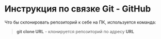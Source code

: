 # Инструкция по связке Git - GitHub

Что бы склонировать репозиторий к себе на ПК, используется команда:

> **git clone URL** - клонируется репозиторий по адресу **URL**